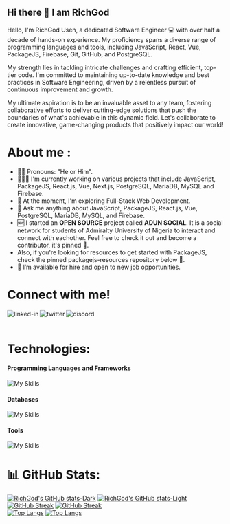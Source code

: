 ## Hi there 👋 I am RichGod

Hello, I'm RichGod Usen, a dedicated Software Engineer 💻 with over half a decade of hands-on experience. My proficiency spans a diverse range of programming languages and tools, including JavaScript, React, Vue, PackageJS, Firebase, Git, GitHub, and PostgreSQL.

My strength lies in tackling intricate challenges and crafting efficient, top-tier code. I'm committed to maintaining up-to-date knowledge and best practices in Software Engineering, driven by a relentless pursuit of continuous improvement and growth.

My ultimate aspiration is to be an invaluable asset to any team, fostering collaborative efforts to deliver cutting-edge solutions that push the boundaries of what's achievable in this dynamic field. Let's collaborate to create innovative, game-changing products that positively impact our world! 

# About me :
- 👩‍💻 Pronouns: "He or Him".
- 👷🏾‍♂️ I'm currently working on various projects that include JavaScript, PackageJS, React.js, Vue, Next.js, PostgreSQL, MariaDB, MySQL and Firebase.
- 🔭 At the moment, I'm exploring Full-Stack Web Development.
- 💬 Ask me anything about JavaScript, PackageJS, React.js, Vue, PostgreSQL, MariaDB, MySQL, and Firebase.
- 🆕 I started an <b>OPEN SOURCE</b> project called <b>ADUN SOCIAL</b>. It is a social network for students of Admiralty University of Nigeria to interact and connect with eachother. Feel free to check it out and become a contributor, it's pinned 🔽.
- Also, if you're looking for resources to get started with PackageJS, check the pinned packagejs-resources repository below 🔽.
- 💼 I’m available for hire and open to new job opportunities.

# Connect with me!
<a href=https://www.linkedin.com/in/richgod-usen-9503201b6/><img align="left" alt="linked-in" src="https://img.shields.io/badge/linkedin-%230077B5.svg?&style=for-the-badge&logo=linkedin&logoColor=white" /></a>
<a href=https://twitter.com/riichgod_><img align="left" alt="twitter" src="https://img.shields.io/badge/twitter-%231DA1F2.svg?&style=for-the-badge&logo=twitter&logoColor=white" /></a>
<a href=https://discord.com/users/RichGod93#3676><img align="left" alt="discord" src="https://img.shields.io/badge/Discord-7289DA?style=for-the-badge&logo=discord&logoColor=white" /></a>  
<br>

# Technologies:

#### Programming Languages and Frameworks
![My Skills](https://skillicons.dev/icons?i=html,css,js,ts,react,vue,next,nodejs,tailwindcss,materialui)
#### Databases
![My Skills](https://skillicons.dev/icons?i=postgresql,mysql,firebase,appwrite)
#### Tools
![My Skills](https://skillicons.dev/icons?i=vscode,cursor,git,github,docker,postman,figma,xd)

# 📊 GitHub Stats:
[![RichGod's GitHub stats-Dark](https://github-readme-stats.vercel.app/api?username=RichGod93&show_icons=true&theme=dark#gh-dark-mode-only)](https://github.com/RichGod93/github-readme-stats#gh-dark-mode-only)
[![RichGod's GitHub stats-Light](https://github-readme-stats.vercel.app/api?username=RichGod93&show_icons=true&theme=default#gh-light-mode-only)](https://github.com/RichGod93/github-readme-stats#gh-light-mode-only)<br/>
[![GitHub Streak](https://streak-stats.demolab.com/?user=RichGod93&theme=dark#gh-dark-mode-only)](https://git.io/streak-stats#gh-dark-mode-only)
[![GitHub Streak](https://streak-stats.demolab.com/?user=RichGod93&theme=default#gh-light-mode-only)](https://git.io/streak-stats#gh-light-mode-only)<br/>
[![Top Langs](https://github-readme-stats.vercel.app/api/top-langs/?username=RichGod93&layout=compact&theme=dark#gh-dark-mode-only)](https://github.com/RichGod93/github-readme-stats#gh-dark-mode-only)
[![Top Langs](https://github-readme-stats.vercel.app/api/top-langs/?username=RichGod93&layout=compact&theme=default#gh-light-mode-only)](https://github.com/RichGod93/github-readme-stats#gh-light-mode-only)
